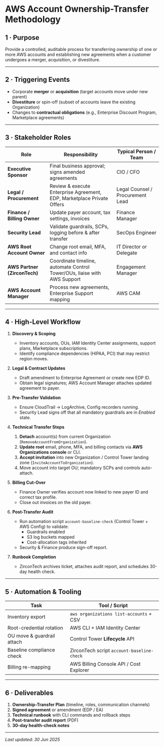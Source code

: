 # AWS Account Ownership-Transfer Methodology

## 1 · Purpose
Provide a controlled, auditable process for transferring ownership of one or more AWS accounts and establishing new agreements when a customer undergoes a merger, acquisition, or divestiture.

---

## 2 · Triggering Events
* Corporate **merger** or **acquisition** (target accounts move under new parent)
* **Divestiture** or spin-off (subset of accounts leave the existing Organization)
* Changes to **contractual obligations** (e.g., Enterprise Discount Program, Marketplace agreements)

---

## 3 · Stakeholder Roles

| Role                       | Responsibility                                                            | Typical Person / Team            |
|----------------------------|----------------------------------------------------------------------------|----------------------------------|
| **Executive Sponsor**      | Final business approval; signs amended agreements                         | CIO / CFO                        |
| **Legal / Procurement**    | Review & execute Enterprise Agreement, EDP, Marketplace Private Offers    | Legal Counsel / Procurement Lead |
| **Finance / Billing Owner**| Update payer account, tax settings, invoices                              | Finance Manager                  |
| **Security Lead**          | Validate guardrails, SCPs, logging before & after transfer                | SecOps Engineer                  |
| **AWS Root Account Owner** | Change root email, MFA, and contact info                                  | IT Director or Delegate          |
| **AWS Partner (ZirconTech)**| Coordinate timeline, automate Control Tower/OUs, liaise with AWS Support | Engagement Manager               |
| **AWS Account Manager**    | Process new agreements, Enterprise Support mapping                        | AWS CAM                           |

---

## 4 · High-Level Workflow

1. **Discovery & Scoping**  
   * Inventory accounts, OUs, IAM Identity Center assignments, support plans, Marketplace subscriptions.  
   * Identify compliance dependencies (HIPAA, PCI) that may restrict region moves.

2. **Legal & Contract Updates**  
   * Draft amendment to Enterprise Agreement or create new EDP ID.  
   * Obtain legal signatures; AWS Account Manager attaches updated agreement to payer.

3. **Pre-Transfer Validation**  
   * Ensure CloudTrail → LogArchive, Config recorders running.  
   * Security Lead signs off that all mandatory guardrails are in *Enabled* state.

4. **Technical Transfer Steps**  
   1. **Detach** account(s) from current Organization (`RemoveAccountFromOrganization`).  
   2. **Update root** email, phone, MFA, and billing contacts via **AWS Organizations console** or CLI.  
   3. **Accept invitation** into new Organization / Control Tower landing zone (`InviteAccountToOrganization`).  
   4. Move account into target OU; mandatory SCPs and controls auto-attach.

5. **Billing Cut-Over**  
   * Finance Owner verifies account now linked to new payer ID and correct tax profile.  
   * Close out invoices on the old payer.

6. **Post-Transfer Audit**  
   * Run automation script `account-baseline-check` (Control Tower + AWS Config) to validate:  
     - Guardrails enabled  
     - S3 log buckets mapped  
     - Cost-allocation tags inherited  
   * Security & Finance produce sign-off report.

7. **Runbook Completion**  
   * ZirconTech archives ticket, attaches audit report, and schedules 30-day health check.

---

## 5 · Automation & Tooling

| Task                           | Tool / Script                                 |
|--------------------------------|-----------------------------------------------|
| Inventory export               | `aws organizations list-accounts` + CSV       |
| Root-credential rotation       | AWS CLI + IAM Identity Center                  |
| OU move & guardrail attach     | Control Tower **Lifecycle** API                |
| Baseline compliance check      | ZirconTech script `account-baseline-check`     |
| Billing re-mapping             | AWS Billing Console API / Cost Explorer        |

---

## 6 · Deliverables

1. **Ownership-Transfer Plan** (timeline, roles, communication channels)  
2. **Signed agreement** or amendment (EDP / EA)  
3. **Technical runbook** with CLI commands and rollback steps  
4. **Post-transfer audit report** (PDF)  
5. **30-day health-check notes**

---

_Last updated: 30 Jun 2025_
